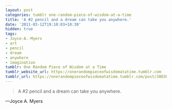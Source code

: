 ```yaml
---
layout: post
categories: tumblr one-random-piece-of-wisdom-at-a-time
title: 'A #2 pencil and a dream can take you anywhere.'
date: '2011-03-12T19:10:03+10:30'
hidden: true
tags:
- Joyce-A.-Myers
- art
- pencil
- dream
- anywhere
- imagination
tumblr: One Random Piece of Wisdom at a Time
tumblr_website_url: https://onerandompieceofwisdomatatime.tumblr.com
tumblr_url: https://onerandompieceofwisdomatatime.tumblr.com/post/3803091708/a-2-pencil-and-a-dream-can-take-you-anywhere
---
```

> A #2 pencil and a dream can take you anywhere.

—Joyce A. Myers